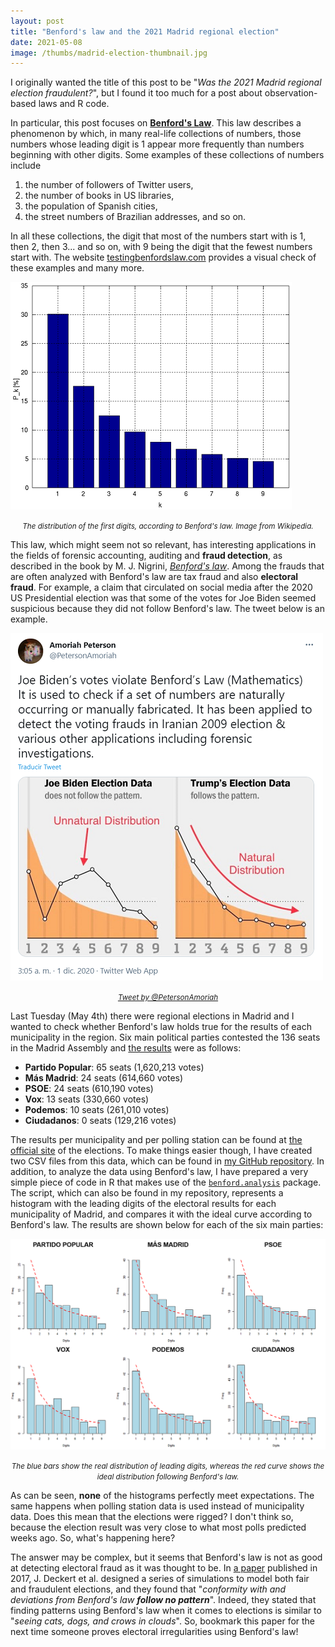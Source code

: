 ```yaml
---
layout: post
title: "Benford's law and the 2021 Madrid regional election"
date: 2021-05-08
image: /thumbs/madrid-election-thumbnail.jpg
---
```

I originally wanted the title of this post to be "*Was the 2021 Madrid regional election fraudulent?*", but I found it too much for a post about observation-based laws and R code.


In particular, this post focuses on [**Benford's Law**](https://en.wikipedia.org/wiki/Benford%27s_law). This law describes a phenomenon by which, in many real-life collections of numbers, those numbers whose leading digit is 1 appear more frequently than numbers beginning with other digits. Some examples of these collections of numbers include

1. the number of followers of Twitter users,
2. the number of books in US libraries,
3. the population of Spanish cities,
4. the street numbers of Brazilian addresses, and so on.

In all these collections, the digit that most of the numbers start with is 1, then 2, then 3... and so on, with 9 being the digit that the fewest numbers start with.
The website [testingbenfordslaw.com](testingbenfordslaw.com) provides a visual check of these examples and many more.

![](/img/benford-distribution-450px.png)
*<center><small>The distribution of the first digits, according to Benford's law. Image from Wikipedia.</small></center>*

This law, which might seem not so relevant, has interesting applications in the fields of forensic accounting, auditing and **fraud detection**, as described in the book by M. J. Nigrini, [*Benford's law*](https://books.google.es/books/about/Benford_s_Law.html?id=Bh5Vr_I1NZoC). Among the frauds that are often analyzed with Benford's law are tax fraud and also **electoral fraud**. For example, a claim that circulated on social media after the 2020 US Presidential election was that some of the votes for Joe Biden seemed suspicious because they did not follow Benford's law. The tweet below is an example.

![](/img/twitter-benford-500px.png)
[*<center><small>Tweet by @PetersonAmoriah</small></center>*](https://twitter.com/PetersonAmoriah/status/1333593122861846528)

Last Tuesday (May 4th) there were regional elections in Madrid and I wanted to check whether Benford's law holds true for the results of each municipality in the region. Six main political parties contested the 136 seats in the Madrid Assembly and [the results](https://resultados2021.comunidad.madrid/Resultados/Comunidad-de-Madrid/0/es) were as follows:
* **Partido Popular**: 65 seats (1,620,213 votes)
* **Más Madrid**: 24 seats (614,660 votes)
* **PSOE**: 24 seats (610,190 votes)
* **Vox**: 13 seats (330,660 votes)
* **Podemos**: 10 seats (261,010 votes)
* **Ciudadanos**: 0 seats (129,216 votes)

The results per municipality and per polling station can be found at [the official site](https://resultados2021.comunidad.madrid/Mesas/es) of the elections. To make things easier though, I have created two CSV files from this data, which can be found in [my GitHub repository](https://github.com/quesadagranja/blog/tree/main/benfords_law). In addition, to analyze the data using Benford's law, I have prepared a very simple piece of code in R that makes use of the [``benford.analysis``](https://search.r-project.org/CRAN/refmans/benford.analysis/html/benford.html) package. The script, which can also be found in my repository, represents a histogram with the leading digits of the electoral results for each municipality of Madrid, and compares it with the ideal curve according to Benford's law. The results are shown below for each of the six main parties:

![](/img/benford-parties.png)
*<center><small>The blue bars show the real distribution of leading digits, whereas the red curve shows the ideal distribution following Benford's law.</small></center>*

As can be seen, **none** of the histograms perfectly meet expectations. The same happens when polling station data is used instead of municipality data. Does this mean that the elections were rigged? I don't think so, because the election result was very close to what most polls predicted weeks ago. So, what's happening here?

The answer may be complex, but it seems that Benford's law is not as good at detecting electoral fraud as it was thought to be. In [a paper](https://www.cambridge.org/core/journals/political-analysis/article/benfords-law-and-the-detection-of-election-fraud/3B1D64E822371C461AF3C61CE91AAF6D) published in 2017, J. Deckert et al. designed a series of simulations to model both fair and fraudulent elections, and they found that "_conformity with and deviations from Benford's law **follow no pattern**_". Indeed, they stated that finding patterns using Benford's law when it comes to elections is similar to "_seeing cats, dogs, and crows in clouds_". So, bookmark this paper for the next time someone proves electoral irregularities using Benford's law!